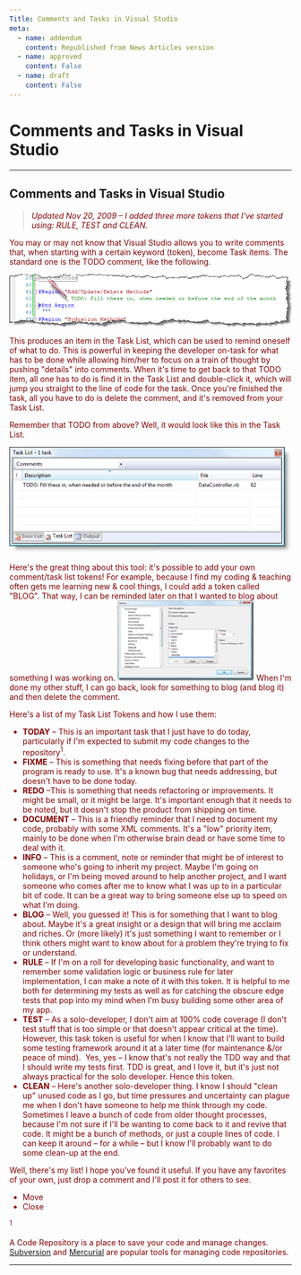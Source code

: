 ```yaml
---
Title: Comments and Tasks in Visual Studio
meta:
  - name: addendum
    content: Republished from News Articles version
  - name: approved
    content: False
  - name: draft
    content: False
---
```

# Comments and Tasks in Visual Studio

---
## Comments and Tasks in Visual Studio


> *<font color="#800000">Updated Nov 20, 2009 – I added three more tokens that I've started using: RULE, TEST and CLEAN.*



You may or may not know that Visual Studio allows you to write comments that, when starting with a certain keyword (token), become Task items. The standard one is the TODO comment, like the following.



![TODO Task List Token](images/2009/WLW-CommentsandTasksinVisualStudio_933-image_6.png "TODO Task List Token")



This produces an item in the Task List, which can be used to remind oneself of what to do. This is powerful in keeping the developer on-task for what has to be done while allowing him/her to focus on a train of thought by pushing "details" into comments. When it's time to get back to that TODO item, all one has to do is find it in the Task List and double-click it, which will jump you straight to the line of code for the task. Once you're finished the task, all you have to do is delete the comment, and it's removed from your Task List.



Remember that TODO from above? Well, it would look like this in the Task List.



![Task List](images/2009/WLW-CommentsandTasksinVisualStudio_933-image_3.png "Task List")



Here's the great thing about this tool: it's possible to add your own comment/task list tokens! For example, because I find my coding & teaching often gets me learning new & cool things, I could add a token called "BLOG". That way, I can be reminded later on that I wanted to blog about something I was working on. [![Customize Task List Tokens (click to enlarge)](images/2009/WLW-CommentsandTasksinVisualStudio_193-image_thumb.png "Customize Task List Tokens (click to enlarge)")](images/2009/WLW-CommentsandTasksinVisualStudio_193-image_2.png) When I'm done my other stuff, I can go back, look for something to blog (and blog it) and then delete the comment.



Here's a list of my Task List Tokens and how I use them:


- **TODAY** – This is an important task that I just have to do today, particularly if I'm expected to submit my code changes to the <!--Begin mp_html_link_1_1021a47d-->repository<sup class="itcexpand-super">1</sup><!--End mp_html_link_1_1021a47d-->.
- **FIXME** – This is something that needs fixing before that part of the program is ready to use. It's a known bug that needs addressing, but doesn't have to be done today.
- **REDO** –This is something that needs refactoring or improvements. It might be small, or it might be large. It's important enough that it needs to be noted, but it doesn't stop the product from shipping on time.
- **DOCUMENT** – This is a friendly reminder that I need to document my code, probably with some XML comments. It's a "low" priority item, mainly to be done when I'm otherwise brain dead or have some time to deal with it.
- **INFO** – This is a comment, note or reminder that might be of interest to someone who's going to inherit my project. Maybe I'm going on holidays, or I'm being moved around to help another project, and I want someone who comes after me to know what I was up to in a particular bit of code. It can be a great way to bring someone else up to speed on what I'm doing.
- **BLOG** – Well, you guessed it! This is for something that I want to blog about. Maybe it's a great insight or a design that will bring me acclaim and riches. Or (more likely) it's just something I want to remember or I think others might want to know about for a problem they're trying to fix or understand.
- **RULE** – If I'm on a roll for developing basic functionality, and want to remember some validation logic or business rule for later implementation, I can make a note of it with this token. It is helpful to me both for determining my tests as well as for catching the obscure edge tests that pop into my mind when I'm busy building some other area of my app.
- **TEST** – As a solo-developer, I don't aim at 100% code coverage (I don't test stuff that is too simple or that doesn't appear critical at the time). However, this task token is useful for when I know that I'll want to build some testing framework around it at a later time (for maintenance &/or peace of mind).  Yes, yes – I know that's not really the TDD way and that I should write my tests first. TDD is great, and I love it, but it's just not always practical for the solo developer. Hence this token.
- **CLEAN** – Here's another solo-developer thing. I know I should "clean up" unused code as I go, but time pressures and uncertainty can plague me when I don't have someone to help me think through my code. Sometimes I leave a bunch of code from older thought processes, because I'm not sure if I'll be wanting to come back to it and revive that code. It might be a bunch of methods, or just a couple lines of code. I can keep it around – for a while – but I know I'll probably want to do some clean-up at the end.



Well, there's my list! I hope you've found it useful. If you have any favorites of your own, just drop a comment and I'll post it for others to see.

<!--Begin mp_html_detail_1_1021a47d--> 
- Move
- Close

<sup class="itcexpand-super">1</sup><!--Begin mp_html_detail_body_1_1021a47d--> 









A Code Repository is a place to save your code and manage changes. [Subversion](http://en.wikipedia.org/wiki/Subversion_(software)) and [Mercurial](http://en.wikipedia.org/wiki/Mercurial) are popular tools for managing code repositories.





 <!--End mp_html_detail_body_1_1021a47d-->
 <!--End mp_html_detail_1_1021a47d-->



---
